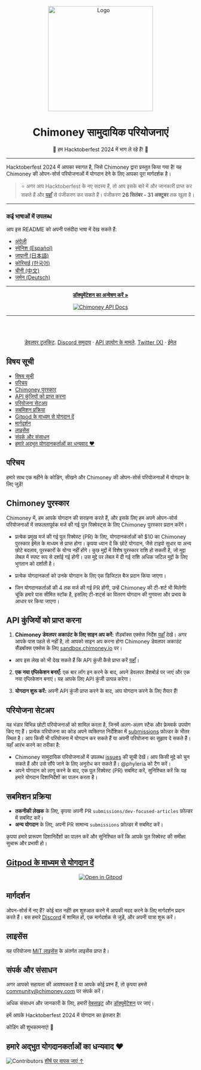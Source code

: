 <div align="center" id="initial">
  <a href="https://chimoney.io/" target="_blank">
  <picture>
    <img src="https://chimoney.io/assets/icons/chimoney-purple-logo.svg" width="280" alt="Logo"/>
  </picture>
  </a>
</div>

<h1 align="center">Chimoney सामुदायिक परियोजनाएं</h1>

<p align="center">🎉 हम Hacktoberfest 2024 में भाग ले रहे हैं! 🎉</p>

---
Hacktoberfest 2024 में आपका स्वागत है, जिसे Chimoney द्वारा प्रस्तुत किया गया है! यह Chimoney की ओपन-सोर्स परियोजनाओं में योगदान देने के लिए आपका पूरा मार्गदर्शक है।

> ⭐️ अगर आप Hacktoberfest के नए सदस्य हैं, तो आप इसके बारे में और जानकारी प्राप्त कर सकते हैं और [यहाँ](https://hacktoberfest.com/participation/) से पंजीकरण कर सकते हैं। पंजीकरण **26 सितंबर - 31 अक्टूबर** तक खुला है।

---

### कई भाषाओं में उपलब्ध

आप इस README को अपनी पसंदीदा भाषा में देख सकते हैं:

- [अंग्रेज़ी](README.md)
- [स्पेनिश (Español)](README-ES.md)
- [जापानी (日本語)](README-JP.md)
- [कोरियाई (한국어)](README-KO.md)
- [चीनी (中文)](README-CN.md)
- [जर्मन (Deutsch)](README-GM.md)

---

<p align="center">
<a href="https://chimoney.readme.io/reference/introduction" rel="dofollow"><strong>डॉक्युमेंटेशन का अन्वेषण करें »</strong></a>
</p>
<p align="center">
<a href="https://chimoney.readme.io/reference/introduction" rel="dofollow">
  <img src="https://img.shields.io/badge/Chimoney%20API%20Docs%20%E2%96%BA-670c78" alt="Chimoney API Docs">
</a>

---

   <br />
    <br />
 <p align="center">
<a href="https://chimoney.io/toolkit/"><u>डेवलपर टूलकिट</u></a>.
<a href="https://discord.gg/Q3peDrPG95"><u>Discord समुदाय</u></a>
    ·
<a href="https://chimoney.io/api-use-cases/"><u>API उपयोग के मामले</u></a>.
<a href="https://x.com/chimoney_io"><u>Twitter (X)</u></a>
    ·
<a href="mailto:community@chimoney.com"><u>ईमेल</u></a>
  </p>

## विषय सूची

- [विषय सूची](#विषय-सूची)
- [परिचय](#परिचय)
- [Chimoney पुरस्कार](#chimoney-पुरस्कार)
- [API कुंजियों को प्राप्त करना](#api-कुंजियों-को-प्राप्त-करना)
- [परियोजना सेटअप](#परियोजना-सेटअप)
- [सबमिशन प्रक्रिया](#सबमिशन-प्रक्रिया)
- [Gitpod के माध्यम से योगदान दें](#gitpod-के-माध्यम-से-योगदान-दें)
- [मार्गदर्शन](#मार्गदर्शन)
- [लाइसेंस](#लाइसेंस)
- [संपर्क और संसाधन](#संपर्क-और-संसाधन)
- [हमारे अद्भुत योगदानकर्ताओं का धन्यवाद ❤️](#हमारे-अद्भुत-योगदानकर्ताओं-का-धन्यवाद-️)

## परिचय

हमारे साथ एक महीने के कोडिंग, सीखने और Chimoney की ओपन-सोर्स परियोजनाओं में योगदान के लिए जुड़ें!

## Chimoney पुरस्कार

Chimoney में, हम आपके योगदान की सराहना करते हैं, और इसके लिए हम अपने ओपन-सोर्स परियोजनाओं में सफलतापूर्वक मर्ज की गई पुल रिक्वेस्ट्स के लिए Chimoney पुरस्कार प्रदान करेंगे।

- प्रत्येक प्रमुख मर्ज की गई पुल रिक्वेस्ट (PR) के लिए, योगदानकर्ताओं को $10 का Chimoney पुरस्कार ईमेल के माध्यम से प्राप्त होगा। कृपया ध्यान दें कि छोटे योगदान, जैसे टाइपो सुधार या अन्य छोटे बदलाव, पुरस्कारों के योग्य नहीं होंगे। कुछ मुद्दों में विशेष पुरस्कार राशि हो सकती है, जो मुद्दा लेबल में स्पष्ट रूप से दर्शाई गई होगी। उस मुद्दे पर लेबल में दी गई राशि अधिक जटिल मुद्दों के लिए भुगतान को दर्शाती है।
  
- प्रत्येक योगदानकर्ता को उनके योगदान के लिए एक डिजिटल बैज प्रदान किया जाएगा।

- जिन योगदानकर्ताओं की 4 तक मर्ज की गई PR होंगी, उन्हें Chimoney की टी-शर्ट भी मिलेगी! चूंकि हमारे पास सीमित स्टॉक है, इसलिए टी-शर्ट्स का वितरण योगदान की गुणवत्ता और प्रभाव के आधार पर किया जाएगा।

## API कुंजियों को प्राप्त करना

1. **Chimoney डेवलपर अकाउंट के लिए साइन अप करें:** सैंडबॉक्स एक्सेस निर्देश [यहाँ](https://sandbox.chimoney.io/developers) देखें। अगर आपके पास पहले से नहीं है, तो आपको साइन अप करना होगा Chimoney डेवलपर अकाउंट सैंडबॉक्स एक्सेस के लिए [sandbox.chimoney.io](https://chimoney.readme.io/reference/sandbox-environment) पर।

- आप इस लेख को भी देख सकते हैं कि API कुंजी कैसे प्राप्त करें [यहाँ](https://community-chimoney.hashnode.dev/getting-started-with-chimoneys-api-chiconnect)।

2. **एक नया एप्लिकेशन बनाएँ:** एक बार लॉग इन करने के बाद, अपने डेवलपर डैशबोर्ड पर जाएं और एक नया एप्लिकेशन बनाएं। यह आपके लिए API कुंजी उत्पन्न करेगा।

5. **योगदान शुरू करें:** अपनी API कुंजी प्राप्त करने के बाद, आप योगदान करने के लिए तैयार हैं!

## परियोजना सेटअप

यह भंडार विभिन्न छोटी परियोजनाओं को शामिल करता है, जिनमें अलग-अलग स्टैक और फ्रेमवर्क उपयोग किए गए हैं। प्रत्येक परियोजना का कोड अपने व्यक्तिगत निर्देशिका में [submissions](https://github.com/Chimoney/chimoney-community-projects/tree/main/submissions) फ़ोल्डर के भीतर स्थित है। आप किसी भी परियोजना में योगदान कर सकते हैं या अपनी परियोजना का सुझाव दे सकते हैं। यहाँ आरंभ करने का तरीका है:

- Chimoney सामुदायिक परियोजनाओं में उपलब्ध [issues](https://github.com/Chimoney/chimoney-community-projects/issues) की सूची देखें। आप किसी मुद्दे को चुन सकते हैं और उसे सौंपे जाने के लिए अनुरोध कर सकते हैं। @phyleria को टैग करें।
- अपने योगदान को लागू करने के बाद, एक पुल रिक्वेस्ट (PR) सबमिट करें, सुनिश्चित करें कि यह हमारे योगदान दिशानिर्देशों का पालन करता है।

## सबमिशन प्रक्रिया

- **तकनीकी लेखक** के लिए, कृपया अपनी PR `submissions/dev-focused-articles` फ़ोल्डर में सबमिट करें।
- **अन्य योगदान** के लिए, अपनी PR सामान्य `submissions` फ़ोल्डर में सबमिट करें।
  
कृपया हमारे प्रारूपण दिशानिर्देशों का पालन करें और सुनिश्चित करें कि आपके पुल रिक्वेस्ट की समीक्षा सुचारू और प्रभावी हो।

## [Gitpod के माध्यम से योगदान दें](https://www.gitpod.io/docs/introduction)

<p align="center">
  <a href="https://gitpod.io/#https://github.com/Chimoney/Community-projects">
    <img src="https://gitpod.io/button/open-in-gitpod.svg" alt="Open in Gitpod">
  </a>
</p>

## मार्गदर्शन

ओपन-सोर्स में नए हैं? कोई बात नहीं! हम शुरुआत करने में आपकी मदद करने के लिए मार्गदर्शन प्रदान करते हैं। बस हमारे [Discord](https://discord.gg/Q3peDrPG95) में शामिल हों, एक मार्गदर्शक से जुड़ें, और अपनी यात्रा शुरू करें।

## लाइसेंस

यह परियोजना [MIT लाइसेंस](https://github.com/Chimoney/chimoney-community-projects/blob/main/LICENSE) के अंतर्गत लाइसेंस प्राप्त है।

## संपर्क और संसाधन

अगर आपको सहायता की आवश्यकता है या आपके कोई प्रश्न हैं, तो कृपया हमसे [community@chimoney.com](mailto:community@chimoney.com) पर संपर्क करें।

अधिक संसाधन और जानकारी के लिए, हमारी [वेबसाइट](https://chimoney.io/) और [डॉक्युमेंटेशन](https://chimoney.readme.io/reference/introduction) पर जाएं।

हमें आपके Hacktoberfest 2024 में योगदान का इंतजार है!

कोडिंग की शुभकामनाएं! 🚀

## हमारे अद्भुत योगदानकर्ताओं का धन्यवाद ❤️

![Contributors](https://contrib.rocks/image?repo=Chimoney/chimoney-community-projects)
[शीर्ष पर वापस जाएं &uparrow;](#initial)
